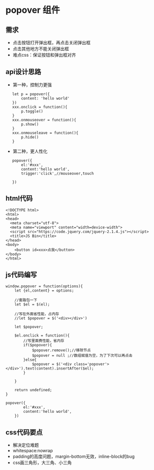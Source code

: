 # popover 组件

 ## 需求
 - 点击按钮打开弹出框，再点击关闭弹出框
 - 点击其他地方不能关闭弹出框
 - 难点css：保证按钮和弹出框对齐

 ## api设计思路
 - 第一种，控制力更强
 ```
 	let p = popover({
 		content: 'hello world'
 	})
 	xxx.onclick = function(){
 		p.toggle()
 	}
 	xxx.onmouseover = function(){
 		p.show()
 	}
 	xxx.onmouseleave = function(){
 		p.hide()
 	}
 ```
 - 第二种，更人性化

 ```
	popover({
		el:'#xxx',
		content:'hello world',
		trigger:'click',//mouseover,touch

	})
 ```

## html代码
```
<!DOCTYPE html>
<html>
<head>
  <meta charset="utf-8">
  <meta name="viewport" content="width=device-width">
  <script src="https://code.jquery.com/jquery-2.1.4.js"></script>
  <title>JS Bin</title>
</head>
<body>
	<button id=xxx>点我</button>
</body>
</html>
```

## js代码编写
```
window.popover = function(options){
	let {el,content} = options;
	
	//套路包一下
	let $el = $(el);
	
	//写在外面省性能，占内存
	//let $popover = $('<div></div>')
	 
	let $popover;

	$el.onclick = function(){
		//写里面费性能，省内存
		if($popover){
			$popover.remove();//移除节点
			$popover = null ;//数组赋值为空，为了下次可以再点击
		}else{
			$popover = $('<div class='popover'></div>').text(content).insertAfter($el);
		}
		
	}

	return undefined;
}

popover({
		el:'#xxx',
		content:'hello world',
	})

```

## css代码要点
- 解决定位难题
- whitespace:nowrap
- padding的高度问题，margin-bottom无效，inline-block的bug
- css画三角形，大三角、小三角

